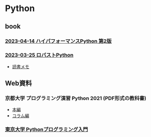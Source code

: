 # Python

## book

### [2023-04-14 ハイパフォーマンスPython 第2版](https://www.oreilly.co.jp/blog/2023/03/1990_high_performance_python_2e.html)

### [2023-03-25 ロバストPython](https://www.oreilly.co.jp//books/9784814400171/)

- [読書メモ](./2023-03-25_robust-python.md)

## Web資料

### 京都大学 プログラミング演習 Python 2021 (PDF形式の教科書)

- [本編](https://repository.kulib.kyoto-u.ac.jp/dspace/bitstream/2433/265459/1/Version2021_10_08_01.pdf)
- [コラム編](https://repository.kulib.kyoto-u.ac.jp/dspace/bitstream/2433/265459/2/Version2021_10_08_02.pdf)

### [東京大学 Pythonプログラミング入門](https://utokyo-ipp.github.io/course/)
